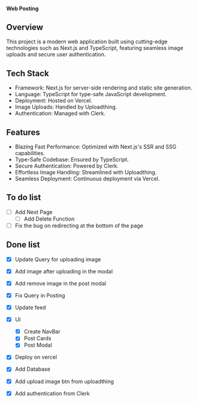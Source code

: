 #### Web Posting 

## Overview
This project is a modern web application built using cutting-edge technologies such as Next.js and TypeScript, featuring seamless image uploads and secure user authentication.

## Tech Stack
- Framework: Next.js for server-side rendering and static site generation.
- Language: TypeScript for type-safe JavaScript development.
- Deployment: Hosted on Vercel.
- Image Uploads: Handled by Uploadthing.
- Authentication: Managed with Clerk.

## Features
- Blazing Fast Performance: Optimized with Next.js's SSR and SSG capabilities.
- Type-Safe Codebase: Ensured by TypeScript.
- Secure Authentication: Powered by Clerk.
- Effortless Image Handling: Streamlined with Uploadthing.
- Seamless Deployment: Continuous deployment via Vercel.

## To do list
- [ ] Add Next Page
    - [ ] Add Delete Function
- [ ] Fix the bug on redirecting at the bottom of the page

## Done list 
- [x] Update Query for uploading image
- [x] Add image after uploading in the modal
- [x] Add remove image in the post modal
- [x] Fix Query in Posting
- [x] Update feed
- [x] UI
    - [x] Create NavBar
    - [x] Post Cards
    - [x] Post Modal
- [x] Deploy on vercel
- [x] Add Database
- [x] Add upload image btn from uploadthing
- [x] Add authentication from Clerk

